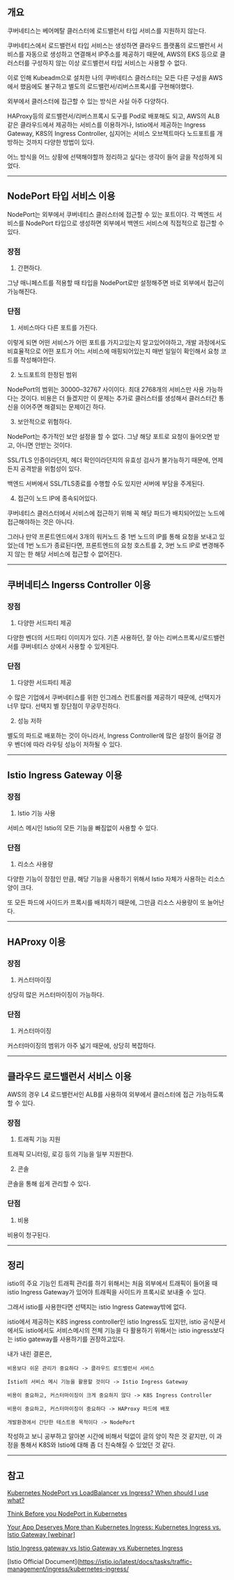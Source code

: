 ## 개요

쿠버네티스는 베어메탈 클러스터에 로드밸런서 타입 서비스를 지원하지 않는다. 

쿠버네티스에서 로드밸런서 타입 서비스는 생성하면 클라우드 플랫폼의 로드밸런서 서비스를 자동으로 생성하고 연결해서 IP주소를 제공하기 때문에, AWS의 EKS 등으로 클러스터를 구성하지 않는 이상 로드밸런서 타입 서비스는 사용할 수 없다.

이로 인해 Kubeadm으로 설치한 나의 쿠버네티스 클러스터는 모든 다른 구성을 AWS에서 했음에도 불구하고 별도의 로드밸런서/리버스프록시를 구현해야했다.

외부에서 클러스터에 접근할 수 있는 방식은 사실 아주 다양하다.

HAProxy등의 로드밸런서/리버스프록시 도구를 Pod로 배포해도 되고, AWS의 ALB 같은 클라우드에서 제공하는 서비스를 이용하거나, Istio에서 제공하는 Ingress Gateway, K8S의 Ingress Controller, 심지어는 서비스 오브젝트마다 노드포트를 개방하는 것까지 다양한 방법이 있다.

어느 방식을 어느 상황에 선택해야할까 정리하고 싶다는 생각이 들어 글을 작성하게 되었다.

---

## NodePort 타입 서비스 이용

NodePort는 외부에서 쿠버네티스 클러스터에 접근할 수 있는 포트이다. 각 벡엔드 서비스를 NodePort 타입으로 생성하면 외부에서 백엔드 서비스에 직접적으로 접근할 수 있다.

### 장점

1. 간편하다.

그냥 매니페스트를 적용할 때 타입을 NodePort로만 설정해주면 바로 외부에서 접근이 가능해진다.

### 단점

1. 서비스마다 다른 포트를 가진다.

이렇게 되면 어떤 서비스가 어떤 포트를 가지고있는지 알고있어야하고, 개발 과정에서도 비효율적으로 어떤 포트가 어느 서비스에 매핑되어있는지 매번 일일이 확인해서 요청 코드를 작성해야한다.

2. 노드포트의 한정된 범위

NodePort의 범위는 30000–32767 사이이다. 최대 2768개의 서비스만 사용 가능하다는 것이다. 비용은 더 들겠지만 이 문제는 추가로 클러스터를 생성해서 클러스터간 통신을 이어주면 해결되는 문제이긴 하다.

3. 보안적으로 위험하다.

NodePort는 추가적인 보안 설정을 할 수 없다. 그냥 해당 포트로 요청이 들어오면 받고, 아니면 안받는 것이다.

SSL/TLS 인증이라던지, 헤더 확인이라던지의 유효성 검사가 불가능하기 때문에, 언제든지 공격받을 위험성이 있다.

백엔드 서버에서 SSL/TLS종료를 수행할 수도 있지만 서버에 부담을 주게된다.

4. 접근이 노드 IP에 종속되어있다.

쿠버네티스 클러스터에서 서비스에 접근하기 위해 꼭 해당 파드가 배치되어있는 노드에 접근해야하는 것은 아니다. 

그러나 만약 프론트엔드에서 3개의 워커노드 중 1번 노드의 IP를 통해 요청을 보내고 있었는데 1번 노드가 종료된다면, 프론트엔드의 요청 호스트를 2, 3번 노드 IP로 변경해주지 않는 한 해당 서비스에 접근할 수 없어진다.

---

## 쿠버네티스 Ingerss Controller 이용

### 장점

1. 다양한 서드파티 제공

다양한 벤더의 서드파티 이미지가 있다. 기존 사용하던, 잘 아는 리버스프록시/로드밸런서를 쿠버네티스 상에서 사용할 수 있게된다.

### 단점

1. 다양한 서드파티 제공

수 많은 기업에서 쿠버네티스를 위한 인그레스 컨트롤러를 제공하기 때문에, 선택지가 너무 많다. 선택지 별 장단점이 무궁무진하다.

2. 성능 저하

별도의 파드로 배포하는 것이 아니라서, Ingress Controller에 많은 설정이 들어갈 경우 벤더에 따라 라우팅 성능이 저하될 수 있다.

---

## Istio Ingress Gateway 이용

### 장점

1. Istio 기능 사용

서비스 메시인 Istio의 모든 기능을 빠짐없이 사용할 수 있다.

### 단점

1. 리소스 사용량

다양한 기능이 장점인 만큼, 해당 기능을 사용하기 위해서 Istio 자체가 사용하는 리소스 양이 크다. 

또 모든 파드에 사이드카 프록시를 배치하기 때문에, 그만큼 리소스 사용량이 또 늘어난다.

---

## HAProxy 이용

### 장점

1. 커스터마이징

상당히 많은 커스터마이징이 가능하다.

### 단점

1. 커스터마이징

커스터마이징의 범위가 아주 넓기 때문에, 상당히 복잡하다.

---

## 클라우드 로드밸런서 서비스 이용

AWS의 경우 L4 로드밸런서인 ALB를 사용하여 외부에서 클러스터에 접근 가능하도록 할 수 있다.

### 장점

1. 트래픽 기능 지원

트래픽 모니터링, 로깅 등의 기능을 일부 지원한다.

2. 콘솔

콘솔을 통해 쉽게 관리할 수 있다.

### 단점

1. 비용

비용이 청구된다.

---

## 정리

istio의 주요 기능인 트래픽 관리를 하기 위해서는 처음 외부에서 트래픽이 들어올 때 istio Ingress Gateway가 있어야 트래픽을 사이드카 프록시로 보내줄 수 있다. 

그래서 istio를 사용한다면 선택지는 istio Ingress Gateway밖에 없다.

istio에서 제공하는 K8S ingress controller인 istio Ingress도 있지만, istio 공식문서에서도 istio에서도 서비스메시의 전체 기능을 다 활용하기 위해서는 istio ingress보다는 istio gateway를 사용하기를 권장하고있다.

내가 내린 결론은,

```
비용보다 쉬운 관리가 중요하다 -> 클라우드 로드밸런서 서비스
```
```
Istio의 서비스 메시 기능을 활용할 것이다 -> Istio Ingress Gateway
```
```
비용이 중요하고, 커스터마이징이 크게 중요하지 않다 -> K8S Ingress Controller
```
```
비용이 중요하고, 커스터마이징이 중요하다 -> HAProxy 파드에 배포
```
```
개발환경에서 간단한 테스트용 목적이다 -> NodePort
```

작성하고 보니 공부하고 알아본 시간에 비해서 턱없이 글의 양이 작은 것 같지만, 이 과정을 통해서 K8S와 Istio에 대해 좀 더 친숙해질 수 있었던 것 같다.

---

## 참고

[Kubernetes NodePort vs LoadBalancer vs Ingress? When should I use what?](https://medium.com/google-cloud/kubernetes-nodeport-vs-loadbalancer-vs-ingress-when-should-i-use-what-922f010849e0)

[Think Before you NodePort in Kubernetes](https://oteemo.com/think-nodeport-kubernetes/)

[Your App Deserves More than Kubernetes Ingress: Kubernetes Ingress vs. Istio Gateway [webinar]](https://www.mirantis.com/blog/your-app-deserves-more-than-kubernetes-ingress-kubernetes-ingress-vs-istio-gateway-webinar/)

[Istio Ingress gateway vs Istio Gateway vs Kubernetes Ingress](https://dev.to/vivekanandrapaka/istio-ingress-gateway-vs-istio-gateway-vs-kubernetes-ingress-5hgg)

[Istio Official Document](https://istio.io/latest/docs/tasks/traffic-management/ingress/kubernetes-ingress/